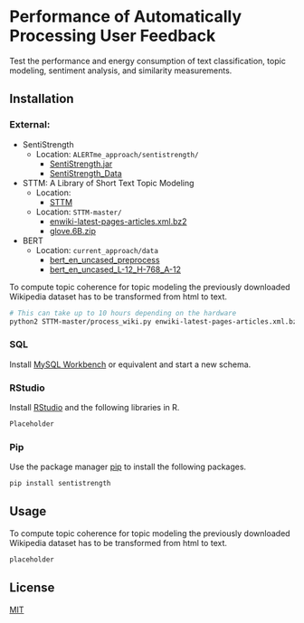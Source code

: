 # Performance of Automatically Processing User Feedback

Test the performance and energy consumption of text classification, topic modeling, sentiment analysis, and similarity measurements.

## Installation
### External:
* SentiStrength
  * Location: `ALERTme_approach/sentistrength/`
    * [SentiStrength.jar](http://sentistrength.wlv.ac.uk/jkpop/)
    * [SentiStrength_Data](http://sentistrength.wlv.ac.uk/jkpop/)
* STTM: A Library of Short Text Topic Modeling
  * Location:
    * [STTM](https://github.com/qiang2100/STTM)
  * Location: `STTM-master/`
    * [enwiki-latest-pages-articles.xml.bz2](https://dumps.wikimedia.org/enwiki/latest/)
    * [glove.6B.zip](https://nlp.stanford.edu/projects/glove/)
* BERT
  * Location: `current_approach/data`
    * [bert_en_uncased_preprocess](https://tfhub.dev/tensorflow/bert_en_uncased_preprocess/3)
    * [bert_en_uncased_L-12_H-768_A-12](https://tfhub.dev/tensorflow/bert_en_uncased_L-12_H-768_A-12/4)

To compute topic coherence for topic modeling the previously downloaded Wikipedia dataset has to be transformed from html to text.
```bash
# This can take up to 10 hours depending on the hardware
python2 STTM-master/process_wiki.py enwiki-latest-pages-articles.xml.bz2 wiki.en.text
```
### SQL
Install [MySQL Workbench](https://www.mysql.com/products/workbench/) or equivalent and start a new schema.

### RStudio
Install [RStudio](https://www.rstudio.com) and the following libraries in R.
```R
Placeholder
```

### Pip
Use the package manager [pip](https://pip.pypa.io/en/stable/) to install the following packages.

```bash
pip install sentistrength
```

## Usage
To compute topic coherence for topic modeling the previously downloaded Wikipedia dataset has to be transformed from html to text.
```bash
placeholder
```

## License
[MIT](https://choosealicense.com/licenses/mit/)
